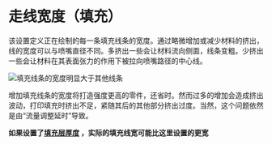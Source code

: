 走线宽度（填充）
====
该设置定义正在绘制的每一条填充线条的宽度。通过略微增加或减少材料的挤出，线的宽度可以与喷嘴直径不同。多挤出一些会让材料流向侧面，线条变粗。少挤出一些会让材料在其表面张力的作用下被拉向喷嘴路径的中心线。

<!--screenshot {
"image_path": "infill_line_width.png",
"models": [{"script": "material_calibration.scad"}],
"camera_position": [35, 92, 122],
"settings": {"infill_line_width": 1},
"layer": 111,
"colours": 64
}-->
![填充线条的宽度明显大于其他线条](../images/infill_line_width.png)

增加填充线条的宽度将打造强度更高的零件，还省时。然而过多的增加会造成挤出波动，打印填充时挤出不足，紧随其后的其他部分挤出过度。当然，这个问题依然是由“流量调整延时”导致。

**如果设置了[填充层厚度](../infill/infill_sparse_thickness.md) ，实际的填充线宽可能比这里设置的更宽**
